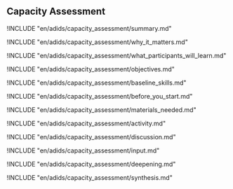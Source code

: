 
##  Capacity Assessment

<!-- ![](en/images/capacity_assessment.png "") -->

!INCLUDE "en/adids/capacity_assessment/summary.md"

<!-- Why The Topic Matters -->

!INCLUDE "en/adids/capacity_assessment/why_it_matters.md"

<!--  What Participants Will Learn -->

!INCLUDE "en/adids/capacity_assessment/what_participants_will_learn.md"

<!-- Objectives {.sidebar} -->

!INCLUDE "en/adids/capacity_assessment/objectives.md"

<!-- Baseline Skills -->

!INCLUDE "en/adids/capacity_assessment/baseline_skills.md"

<!-- Before you Start -->

!INCLUDE "en/adids/capacity_assessment/before_you_start.md"

<!-- Materials Needed -->

!INCLUDE "en/adids/capacity_assessment/materials_needed.md"

<!--Activity {.activity} -->

!INCLUDE "en/adids/capacity_assessment/activity.md"

<!--Discussion -->

!INCLUDE "en/adids/capacity_assessment/discussion.md"

<!-- Input -->

!INCLUDE "en/adids/capacity_assessment/input.md"

<!-- Deepening -->

!INCLUDE "en/adids/capacity_assessment/deepening.md"

<!--Synthesis {.synthesis} -->

!INCLUDE "en/adids/capacity_assessment/synthesis.md"

